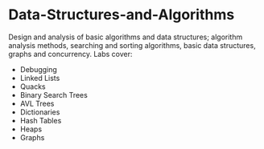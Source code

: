 # Data-Structures-and-Algorithms
Design and analysis of basic algorithms and data structures; algorithm analysis methods, searching and sorting algorithms, basic data structures, graphs and concurrency. Labs cover:
- Debugging
- Linked Lists
- Quacks
- Binary Search Trees
- AVL Trees
- Dictionaries
- Hash Tables
- Heaps
- Graphs
